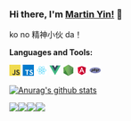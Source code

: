 ### Hi there, I'm [Martin Yin!](https://github.com/martin-yin) 👋

ko no 精神小伙 da！

**Languages and Tools:**  

<code><img height="20" src="https://raw.githubusercontent.com/github/explore/80688e429a7d4ef2fca1e82350fe8e3517d3494d/topics/javascript/javascript.png"></code>
<code><img height="20" src="https://raw.githubusercontent.com/github/explore/80688e429a7d4ef2fca1e82350fe8e3517d3494d/topics/typescript/typescript.png"></code>
<code><img height="20" src="https://raw.githubusercontent.com/github/explore/80688e429a7d4ef2fca1e82350fe8e3517d3494d/topics/react/react.png"></code>
<code><img height="20" src="https://raw.githubusercontent.com/github/explore/80688e429a7d4ef2fca1e82350fe8e3517d3494d/topics/vue/vue.png"></code>
<code><img height="20" src="https://raw.githubusercontent.com/github/explore/80688e429a7d4ef2fca1e82350fe8e3517d3494d/topics/nodejs/nodejs.png"></code>
<code><img height="20" src="https://raw.githubusercontent.com/github/explore/80688e429a7d4ef2fca1e82350fe8e3517d3494d/topics/angular/angular.png"></code>
<code><img height="20" src="https://raw.githubusercontent.com/github/explore/80688e429a7d4ef2fca1e82350fe8e3517d3494d/topics/php/php.png"></code>


[![Anurag's github stats](https://github-readme-stats.anuraghazra1.vercel.app/api?username=martin-yin&show_icons=true&title_color=fff&icon_color=79ff97&text_color=9f9f9f&bg_color=151515)](https://github.com/anuraghazra/github-readme-stats)
<a href="https://github.com/martin-yin/galaxy-pay">
  <!-- Change the `github-readme-stats.anuraghazra1.vercel.app` to `github-readme-stats.vercel.app`  -->
  <img align="left" src="https://github-readme-stats.anuraghazra1.vercel.app/api/pin/?username=martin-yin&repo=galaxy-pay&title_color=fff&icon_color=79ff97&text_color=9f9f9f&bg_color=151515" />
</a>

<a href="https://github.com/martin-yin/dogeye-movie">
  <!-- Change the `github-readme-stats.anuraghazra1.vercel.app` to `github-readme-stats.vercel.app`  -->
  <img align="left" src="https://github-readme-stats.anuraghazra1.vercel.app/api/pin/?username=martin-yin&repo=dogeye-movie&title_color=fff&icon_color=79ff97&text_color=9f9f9f&bg_color=151515" />
</a>

<a href="https://github.com/martin-yin/galaxy_ui">
  <!-- Change the `github-readme-stats.anuraghazra1.vercel.app` to `github-readme-stats.vercel.app`  -->
  <img align="left" src="https://github-readme-stats.anuraghazra1.vercel.app/api/pin/?username=martin-yin&repo=galaxy_ui&title_color=fff&icon_color=79ff97&text_color=9f9f9f&bg_color=151515" />
</a>
<a href="https://github.com/martin-yin/pipi-dinosaur-tool">
  <!-- Change the `github-readme-stats.anuraghazra1.vercel.app` to `github-readme-stats.vercel.app`  -->
  <img align="left" src="https://github-readme-stats.anuraghazra1.vercel.app/api/pin/?username=martin-yin&repo=pipi-dinosaur-tool&title_color=fff&icon_color=79ff97&text_color=9f9f9f&bg_color=151515" />
</a>



